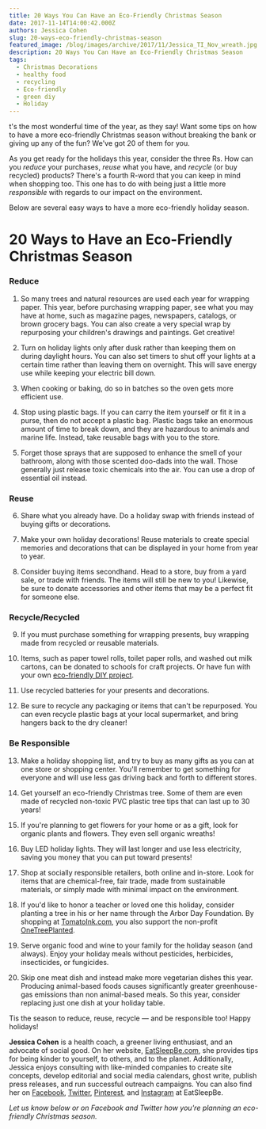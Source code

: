 ```yaml
---
title: 20 Ways You Can Have an Eco-Friendly Christmas Season
date: 2017-11-14T14:00:42.000Z
authors: Jessica Cohen
slug: 20-ways-eco-friendly-christmas-season
featured_image: /blog/images/archive/2017/11/Jessica_TI_Nov_wreath.jpg
description: 20 Ways You Can Have an Eco-Friendly Christmas Season
tags:
  - Christmas Decorations
  - healthy food
  - recycling
  - Eco-friendly
  - green diy
  - Holiday
---
```

t's the most wonderful time of the year, as they say! Want some tips on how to have a more eco-friendly Christmas season without breaking the bank or giving up any of the fun? We've got 20 of them for you.

As you get ready for the holidays this year, consider the three Rs. How can you *reduce* your purchases, *reuse* what you have, and *recycle* (or buy recycled) products? There's a fourth R-word that you can keep in mind when shopping too. This one has to do with being just a little more *responsible* with regards to our impact on the environment.

Below are several easy ways to have a more eco-friendly holiday season.

# 20 Ways to Have an Eco-Friendly Christmas Season

### Reduce

1. So many trees and natural resources are used each year for wrapping paper. This year, before purchasing wrapping paper, see what you may have at home, such as magazine pages, newspapers, catalogs, or brown grocery bags. You can also create a very special wrap by repurposing your children's drawings and paintings. Get creative!

2. Turn on holiday lights only after dusk rather than keeping them on during daylight hours. You can also set timers to shut off your lights at a certain time rather than leaving them on overnight. This will save energy use while keeping your electric bill down.

3. When cooking or baking, do so in batches so the oven gets more efficient use.

4. Stop using plastic bags. If you can carry the item yourself or fit it in a purse, then do not accept a plastic bag. Plastic bags take an enormous amount of time to break down, and they are hazardous to animals and marine life. Instead, take reusable bags with you to the store.

5. Forget those sprays that are supposed to enhance the smell of your bathroom, along with those scented doo-dads into the wall. Those generally just release toxic chemicals into the air. You can use a drop of essential oil instead.

### Reuse

6. Share what you already have. Do a holiday swap with friends instead of buying gifts or decorations.

7. Make your own holiday decorations! Reuse materials to create special memories and decorations that can be displayed in your home from year to year.

8. Consider buying items secondhand. Head to a store, buy from a yard sale, or trade with friends. The items will still be new to you! Likewise, be sure to donate accessories and other items that may be a perfect fit for someone else.

### Recycle/Recycled

9. If you must purchase something for wrapping presents, buy wrapping made from recycled or reusable materials.

10. Items, such as paper towel rolls, toilet paper rolls, and washed out milk cartons, can be donated to schools for craft projects. Or have fun with your own [eco-friendly DIY project](https://www.tomatoink.com/blog/posts/recycling-diy-projects.html).

11. Use recycled batteries for your presents and decorations.

12. Be sure to recycle any packaging or items that can't be repurposed. You can even recycle plastic bags at your local supermarket, and bring hangers back to the dry cleaner!

### Be Responsible

13. Make a holiday shopping list, and try to buy as many gifts as you can at one store or shopping center. You'll remember to get something for everyone and will use less gas driving back and forth to different stores.

14. Get yourself an eco-friendly Christmas tree. Some of them are even made of recycled non-toxic PVC plastic tree tips that can last up to 30 years!

15. If you're planning to get flowers for your home or as a gift, look for organic plants and flowers. They even sell organic wreaths!

16. Buy LED holiday lights. They will last longer and use less electricity, saving you money that you can put toward presents!

17. Shop at socially responsible retailers, both online and in-store. Look for items that are chemical-free, fair trade, made from sustainable materials, or simply made with minimal impact on the environment.

18. If you'd like to honor a teacher or loved one this holiday, consider planting a tree in his or her name through the Arbor Day Foundation. By shopping at [TomatoInk.com](https://www.tomatoink.com/), you also support the non-profit [OneTreePlanted](https://www.tomatoink.com).

19. Serve organic food and wine to your family for the holiday season (and always). Enjoy your holiday meals without pesticides, herbicides, insecticides, or fungicides.

20. Skip one meat dish and instead make more vegetarian dishes this year. Producing animal-based foods causes significantly greater greenhouse-gas emissions than non animal-based meals. So this year, consider replacing just one dish at your holiday table.

Tis the season to reduce, reuse, recycle — and be responsible too! Happy holidays!

**Jessica Cohen** is a health coach, a greener living enthusiast, and an advocate of social good. On her website, [EatSleepBe.com](http://eatsleepbe.com/), she provides tips for being kinder to yourself, to others, and to the planet. Additionally, Jessica enjoys consulting with like-minded companies to create site concepts, develop editorial and social media calendars, ghost write, publish press releases, and run successful outreach campaigns. You can also find her on [Facebook](http://facebook.com/eatsleepbe), [Twitter](http://twitter.com/eatsleepbe), [Pinterest](http://pinterest.com/eatsleepbe), and [Instagram](http://instagram.com/eatsleepbe) at EatSleepBe.

*Let us know below or on Facebook and Twitter how you're planning an eco-friendly Christmas season.*